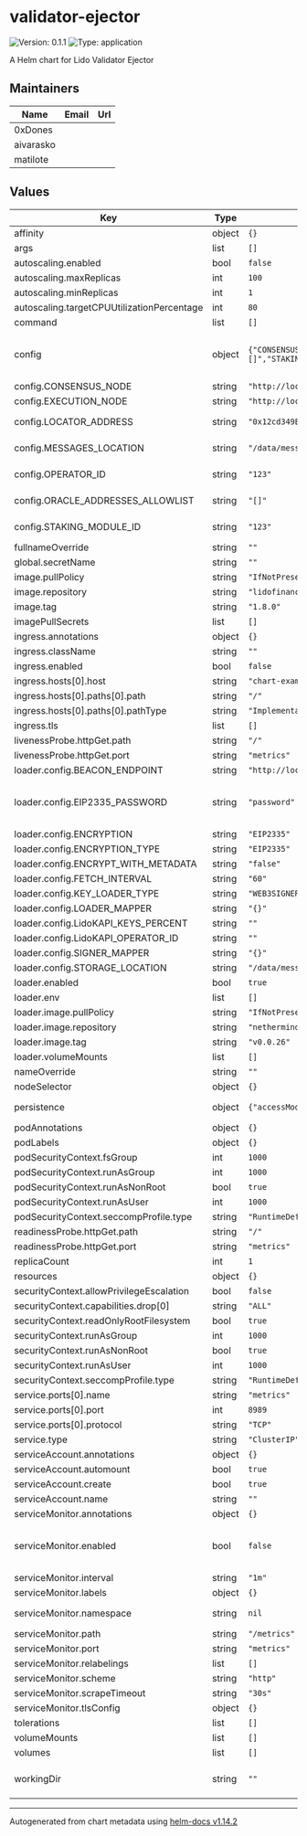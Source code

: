 # validator-ejector

![Version: 0.1.1](https://img.shields.io/badge/Version-0.1.1-informational?style=flat-square) ![Type: application](https://img.shields.io/badge/Type-application-informational?style=flat-square)

A Helm chart for Lido Validator Ejector

## Maintainers

| Name | Email | Url |
| ---- | ------ | --- |
| 0xDones |  |  |
| aivarasko |  |  |
| matilote |  |  |

## Values

| Key | Type | Default | Description |
|-----|------|---------|-------------|
| affinity | object | `{}` |  |
| args | list | `[]` |  |
| autoscaling.enabled | bool | `false` |  |
| autoscaling.maxReplicas | int | `100` |  |
| autoscaling.minReplicas | int | `1` |  |
| autoscaling.targetCPUUtilizationPercentage | int | `80` |  |
| command | list | `[]` | Command and args for the container |
| config | object | `{"CONSENSUS_NODE":"http://localhost:5052","EXECUTION_NODE":"http://localhost:8545","LOCATOR_ADDRESS":"0x12cd349E19Ab2ADBE478Fc538A66C059Cf40CFeC","MESSAGES_LOCATION":"/data/messages","OPERATOR_ID":"123","ORACLE_ADDRESSES_ALLOWLIST":"[]","STAKING_MODULE_ID":"123"}` | Validator Ejector configuration Reference: https://github.com/lidofinance/validator-ejector/tree/main |
| config.CONSENSUS_NODE | string | `"http://localhost:5052"` | Ethereum Consensus Node endpoint |
| config.EXECUTION_NODE | string | `"http://localhost:8545"` | Ethereum Execution Node endpoint |
| config.LOCATOR_ADDRESS | string | `"0x12cd349E19Ab2ADBE478Fc538A66C059Cf40CFeC"` | Address of the Locator contract, can be found in the lido-dao repo |
| config.MESSAGES_LOCATION | string | `"/data/messages"` | Folder to load json exit message files from |
| config.OPERATOR_ID | string | `"123"` | Operator ID in the Node Operators registry, easiest to get from Operators UI |
| config.ORACLE_ADDRESSES_ALLOWLIST | string | `"[]"` | Allowed Oracle addresses to accept transactions |
| config.STAKING_MODULE_ID | string | `"123"` | Staking Module ID for which operator ID is set |
| fullnameOverride | string | `""` |  |
| global.secretName | string | `""` |  |
| image.pullPolicy | string | `"IfNotPresent"` |  |
| image.repository | string | `"lidofinance/validator-ejector"` |  |
| image.tag | string | `"1.8.0"` |  |
| imagePullSecrets | list | `[]` |  |
| ingress.annotations | object | `{}` |  |
| ingress.className | string | `""` |  |
| ingress.enabled | bool | `false` |  |
| ingress.hosts[0].host | string | `"chart-example.local"` |  |
| ingress.hosts[0].paths[0].path | string | `"/"` |  |
| ingress.hosts[0].paths[0].pathType | string | `"ImplementationSpecific"` |  |
| ingress.tls | list | `[]` |  |
| livenessProbe.httpGet.path | string | `"/"` |  |
| livenessProbe.httpGet.port | string | `"metrics"` |  |
| loader.config.BEACON_ENDPOINT | string | `"http://localhost:5052"` |  |
| loader.config.EIP2335_PASSWORD | string | `"password"` | Password to encrypt exit messages with. Needed only if you encrypt your exit messages, same value should be used in the validator ejector config |
| loader.config.ENCRYPTION | string | `"EIP2335"` |  |
| loader.config.ENCRYPTION_TYPE | string | `"EIP2335"` |  |
| loader.config.ENCRYPT_WITH_METADATA | string | `"false"` |  |
| loader.config.FETCH_INTERVAL | string | `"60"` |  |
| loader.config.KEY_LOADER_TYPE | string | `"WEB3SIGNER"` |  |
| loader.config.LOADER_MAPPER | string | `"{}"` |  |
| loader.config.LidoKAPI_KEYS_PERCENT | string | `""` |  |
| loader.config.LidoKAPI_OPERATOR_ID | string | `""` |  |
| loader.config.SIGNER_MAPPER | string | `"{}"` |  |
| loader.config.STORAGE_LOCATION | string | `"/data/messages"` |  |
| loader.enabled | bool | `true` |  |
| loader.env | list | `[]` |  |
| loader.image.pullPolicy | string | `"IfNotPresent"` |  |
| loader.image.repository | string | `"nethermindeth/eth-exit-messages"` |  |
| loader.image.tag | string | `"v0.0.26"` |  |
| loader.volumeMounts | list | `[]` |  |
| nameOverride | string | `""` |  |
| nodeSelector | object | `{}` |  |
| persistence | object | `{"accessModes":["ReadWriteOnce"],"enabled":false,"mountPath":"/data","size":"10Gi","storageClassName":""}` | Set persistence to true to enable persistent storage for the application. |
| podAnnotations | object | `{}` |  |
| podLabels | object | `{}` |  |
| podSecurityContext.fsGroup | int | `1000` |  |
| podSecurityContext.runAsGroup | int | `1000` |  |
| podSecurityContext.runAsNonRoot | bool | `true` |  |
| podSecurityContext.runAsUser | int | `1000` |  |
| podSecurityContext.seccompProfile.type | string | `"RuntimeDefault"` |  |
| readinessProbe.httpGet.path | string | `"/"` |  |
| readinessProbe.httpGet.port | string | `"metrics"` |  |
| replicaCount | int | `1` |  |
| resources | object | `{}` |  |
| securityContext.allowPrivilegeEscalation | bool | `false` |  |
| securityContext.capabilities.drop[0] | string | `"ALL"` |  |
| securityContext.readOnlyRootFilesystem | bool | `true` |  |
| securityContext.runAsGroup | int | `1000` |  |
| securityContext.runAsNonRoot | bool | `true` |  |
| securityContext.runAsUser | int | `1000` |  |
| securityContext.seccompProfile.type | string | `"RuntimeDefault"` |  |
| service.ports[0].name | string | `"metrics"` |  |
| service.ports[0].port | int | `8989` |  |
| service.ports[0].protocol | string | `"TCP"` |  |
| service.type | string | `"ClusterIP"` |  |
| serviceAccount.annotations | object | `{}` |  |
| serviceAccount.automount | bool | `true` |  |
| serviceAccount.create | bool | `true` |  |
| serviceAccount.name | string | `""` |  |
| serviceMonitor.annotations | object | `{}` | Additional ServiceMonitor annotations |
| serviceMonitor.enabled | bool | `false` | If true, a ServiceMonitor CRD is created for a prometheus operator. https://github.com/coreos/prometheus-operator |
| serviceMonitor.interval | string | `"1m"` | ServiceMonitor scrape interval |
| serviceMonitor.labels | object | `{}` | Additional ServiceMonitor labels |
| serviceMonitor.namespace | string | `nil` | Alternative namespace for ServiceMonitor |
| serviceMonitor.path | string | `"/metrics"` | Path to scrape |
| serviceMonitor.port | string | `"metrics"` | Port name |
| serviceMonitor.relabelings | list | `[]` | ServiceMonitor relabelings |
| serviceMonitor.scheme | string | `"http"` | ServiceMonitor scheme |
| serviceMonitor.scrapeTimeout | string | `"30s"` | ServiceMonitor scrape timeout |
| serviceMonitor.tlsConfig | object | `{}` | ServiceMonitor TLS configuration |
| tolerations | list | `[]` |  |
| volumeMounts | list | `[]` |  |
| volumes | list | `[]` |  |
| workingDir | string | `""` | Working directory for the container. If not set, the container's default will be used. |

----------------------------------------------
Autogenerated from chart metadata using [helm-docs v1.14.2](https://github.com/norwoodj/helm-docs/releases/v1.14.2)
